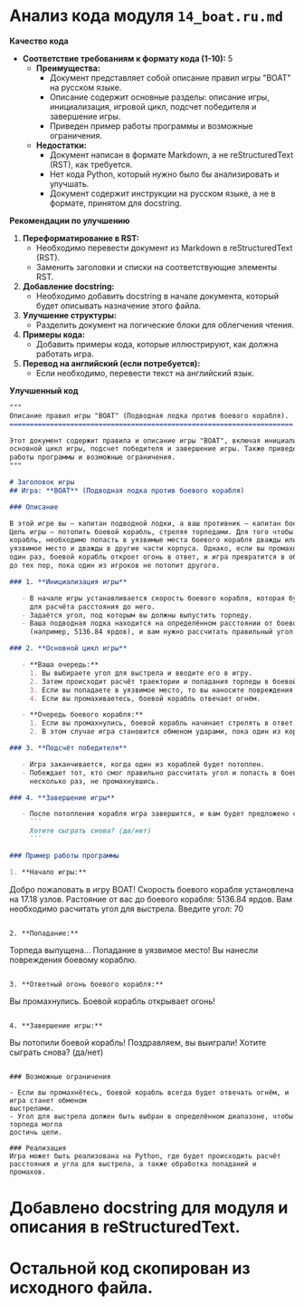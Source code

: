 # Анализ кода модуля `14_boat.ru.md`

**Качество кода**

- **Соответствие требованиям к формату кода (1-10):** 5
    - **Преимущества:**
        - Документ представляет собой описание правил игры "BOAT" на русском языке.
        - Описание содержит основные разделы: описание игры, инициализация, игровой цикл, подсчет победителя и завершение игры.
        - Приведен пример работы программы и возможные ограничения.
    - **Недостатки:**
        - Документ написан в формате Markdown, а не reStructuredText (RST), как требуется.
        - Нет кода Python, который нужно было бы анализировать и улучшать.
        - Документ содержит инструкции на русском языке, а не в формате, принятом для docstring.

**Рекомендации по улучшению**

1. **Переформатирование в RST:**
   - Необходимо перевести документ из Markdown в reStructuredText (RST).
   - Заменить заголовки и списки на соответствующие элементы RST.
2. **Добавление docstring:**
   - Необходимо добавить docstring в начале документа, который будет описывать назначение этого файла.
3. **Улучшение структуры:**
   - Разделить документ на логические блоки для облегчения чтения.
4. **Примеры кода:**
   - Добавить примеры кода, которые иллюстрируют, как должна работать игра.
5. **Перевод на английский (если потребуется):**
   - Если необходимо, перевести текст на английский язык.

**Улучшенный код**
```markdown
"""
Описание правил игры "BOAT" (Подводная лодка против боевого корабля).
======================================================================

Этот документ содержит правила и описание игры "BOAT", включая инициализацию игры,
основной цикл игры, подсчет победителя и завершение игры. Также приведен пример
работы программы и возможные ограничения.
"""

# Заголовок игры
## Игра: **BOAT** (Подводная лодка против боевого корабля)

### Описание

В этой игре вы — капитан подводной лодки, а ваш противник — капитан боевого корабля.
Цель игры — потопить боевой корабль, стреляя торпедами. Для того чтобы потопить
корабль, необходимо попасть в уязвимые места боевого корабля дважды или один раз в
уязвимое место и дважды в другие части корпуса. Однако, если вы промахнётесь хотя бы
один раз, боевой корабль откроет огонь в ответ, и игра превратится в обмен ударами
до тех пор, пока один из игроков не потопит другого.

### 1. **Инициализация игры**

   - В начале игры устанавливается скорость боевого корабля, которая будет использоваться
     для расчёта расстояния до него.
   - Задаётся угол, под которым вы должны выпустить торпеду.
   - Ваша подводная лодка находится на определённом расстоянии от боевого корабля
     (например, 5136.84 ярдов), и вам нужно рассчитать правильный угол для попадания.

### 2. **Основной цикл игры**

   - **Ваша очередь:**
     1. Вы выбираете угол для выстрела и вводите его в игру.
     2. Затем происходит расчёт траектории и попадания торпеды в боевой корабль.
     3. Если вы попадаете в уязвимое место, то вы наносите повреждения боевому кораблю.
     4. Если вы промахиваетесь, боевой корабль отвечает огнём.

   - **Очередь боевого корабля:**
     1. Если вы промахнулись, боевой корабль начинает стрелять в ответ.
     2. В этом случае игра становится обменом ударами, пока один из кораблей не будет потоплен.

### 3. **Подсчёт победителя**

   - Игра заканчивается, когда один из кораблей будет потоплен.
   - Побеждает тот, кто смог правильно рассчитать угол и попасть в боевой корабль
     несколько раз, не промахнувшись.

### 4. **Завершение игры**

   - После потопления корабля игра завершится, и вам будет предложено сыграть снова:
     ```
     Хотите сыграть снова? (да/нет)
     ```

### Пример работы программы

1. **Начало игры:**
   ```
   Добро пожаловать в игру BOAT!
   Скорость боевого корабля установлена на 17.18 узлов.
   Растояние от вас до боевого корабля: 5136.84 ярдов.
   Вам необходимо расчитать угол для выстрела.
   Введите угол: 70
   ```

2. **Попадание:**
   ```
   Торпеда выпущена... Попадание в уязвимое место!
   Вы нанесли повреждения боевому кораблю.
   ```

3. **Ответный огонь боевого корабля:**
   ```
   Вы промахнулись. Боевой корабль открывает огонь!
   ```

4. **Завершение игры:**
   ```
   Вы потопили боевой корабль!
   Поздравляем, вы выиграли!
   Хотите сыграть снова? (да/нет)
   ```

### Возможные ограничения

- Если вы промахнётесь, боевой корабль всегда будет отвечать огнём, и игра станет обменом
  выстрелами.
- Угол для выстрела должен быть выбран в определённом диапазоне, чтобы торпеда могла
  достичь цели.

### Реализация
Игра может быть реализована на Python, где будет происходить расчёт расстояния и угла для выстрела, а также обработка попаданий и промахов.

```
# Добавлено docstring для модуля и описания в reStructuredText. #
# Остальной код скопирован из исходного файла. #
```